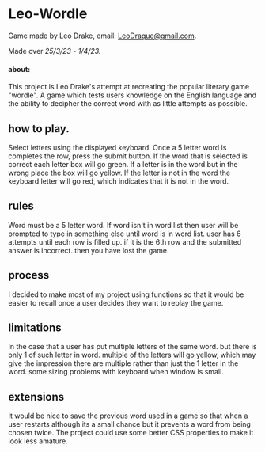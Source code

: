 # Leo-Wordle
Game made by Leo Drake, email: LeoDraque@gmail.com.

Made over *25/3/23* - *1/4/23.*

#### about:
This project is Leo Drake's attempt at recreating the popular literary game "wordle". A game which tests users knowledge on the English language and the ability to decipher the correct word with as little attempts as possible.


## how to play.
Select letters using the displayed keyboard.
Once a 5 letter word is completes the row, press the submit button.
If the word that is selected is correct each letter box will go green.
If a letter is in the word but in the wrong place the box will go yellow.
If the letter is not in the word the keyboard letter will go red, which indicates that it is not in the word.

## rules

Word must be a 5 letter word. If word isn't in word list then user will be prompted to type in something else until word is in word list. user has 6 attempts until each row is filled up. if it is the 6th row and the submitted answer is incorrect. then you have lost the game.


## process

I decided to make most of my project using functions so that it would be easier to recall once a user decides they want to replay the game.


## limitations 

In the case that a user has put multiple letters of the same word. but there is only 1 of such letter in word. multiple of the letters will go yellow, which may give the impression there are multiple rather than just the 1 letter in the word.
some sizing problems with keyboard when window is small.


## extensions 

It would be nice to save the previous word used in a game so that when a user restarts although its a small chance but it prevents a word from being chosen twice.
The project could use some better CSS properties to make it look less amature.
